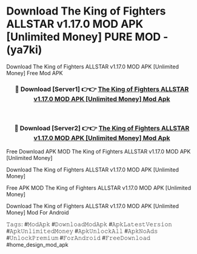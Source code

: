 # Download The King of Fighters ALLSTAR v1.17.0 MOD APK [Unlimited Money] PURE MOD - (ya7ki)
Download The King of Fighters ALLSTAR v1.17.0 MOD APK [Unlimited Money] Free Mod APK

<div align="center">
<h3>🔴 Download [Server1] 👉👉 <a href="https://apk-comot.site?title=The_King_of_Fighters_ALLSTAR_v1.17.0_MOD_APK_[Unlimited_Money]">The King of Fighters ALLSTAR v1.17.0 MOD APK [Unlimited Money] Mod Apk</a></h3><br>

<h3>🔴 Download [Server2] 👉👉 <a href="https://apk-comot.site?title=The_King_of_Fighters_ALLSTAR_v1.17.0_MOD_APK_[Unlimited_Money]">The King of Fighters ALLSTAR v1.17.0 MOD APK [Unlimited Money] Mod Apk</a></h3>
</div>


Free Download APK MOD The King of Fighters ALLSTAR v1.17.0 MOD APK [Unlimited Money]

Download The King of Fighters ALLSTAR v1.17.0 MOD APK [Unlimited Money] 

Free APK MOD The King of Fighters ALLSTAR v1.17.0 MOD APK [Unlimited Money] 

Download The King of Fighters ALLSTAR v1.17.0 MOD APK [Unlimited Money] Mod For Android

𝚃𝚊𝚐𝚜: #𝙼𝚘𝚍𝙰𝚙𝚔 #𝙳𝚘𝚠𝚗𝚕𝚘𝚊𝚍𝙼𝚘𝚍𝙰𝚙𝚔 #𝙰𝚙𝚔𝙻𝚊𝚝𝚎𝚜𝚝𝚅𝚎𝚛𝚜𝚒𝚘𝚗 #𝙰𝚙𝚔𝚄𝚗𝚕𝚒𝚖𝚒𝚝𝚎𝚍𝙼𝚘𝚗𝚎𝚢 #𝙰𝚙𝚔𝚄𝚗𝚕𝚘𝚌𝚔𝙰𝚕𝚕 #𝙰𝚙𝚔𝙽𝚘𝙰𝚍𝚜 #𝚄𝚗𝚕𝚘𝚌𝚔𝙿𝚛𝚎𝚖𝚒𝚞𝚖 #𝙵𝚘𝚛𝙰𝚗𝚍𝚛𝚘𝚒𝚍 #𝙵𝚛𝚎𝚎𝙳𝚘𝚠𝚗𝚕𝚘𝚊𝚍 #home_design_mod_apk